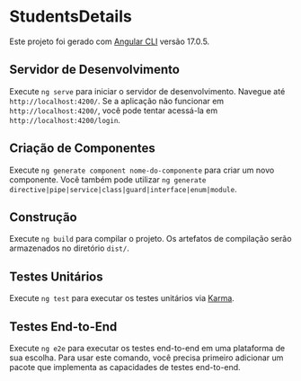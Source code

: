 # StudentsDetails

Este projeto foi gerado com [Angular CLI](https://github.com/angular/angular-cli) versão 17.0.5.

## Servidor de Desenvolvimento

Execute `ng serve` para iniciar o servidor de desenvolvimento. Navegue até `http://localhost:4200/`. Se a aplicação não funcionar em `http://localhost:4200/`, você pode tentar acessá-la em `http://localhost:4200/login`.

## Criação de Componentes

Execute `ng generate component nome-do-componente` para criar um novo componente. Você também pode utilizar `ng generate directive|pipe|service|class|guard|interface|enum|module`.

## Construção

Execute `ng build` para compilar o projeto. Os artefatos de compilação serão armazenados no diretório `dist/`.

## Testes Unitários

Execute `ng test` para executar os testes unitários via [Karma](https://karma-runner.github.io).

## Testes End-to-End

Execute `ng e2e` para executar os testes end-to-end em uma plataforma de sua escolha. Para usar este comando, você precisa primeiro adicionar um pacote que implementa as capacidades de testes end-to-end.
